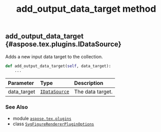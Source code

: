 ﻿---
title: add_output_data_target method
second_title: Aspose.TeX for Python via .NET API References
description: 
type: docs
weight: 30
url: /python-net/aspose.tex.plugins/svgfigurerendererpluginoptions/add_output_data_target/
is_root: false
---

## add_output_data_target {#aspose.tex.plugins.IDataSource}

Adds a new input data target to the collection.



```python
def add_output_data_target(self, data_target):
    ...
```


| Parameter | Type | Description |
| :- | :- | :- |
| data_target | [`IDataSource`](/tex/python-net/aspose.tex.plugins/idatasource) | The data target. |



### See Also
* module [`aspose.tex.plugins`](../../)
* class [`SvgFigureRendererPluginOptions`](/tex/python-net/aspose.tex.plugins/svgfigurerendererpluginoptions)
